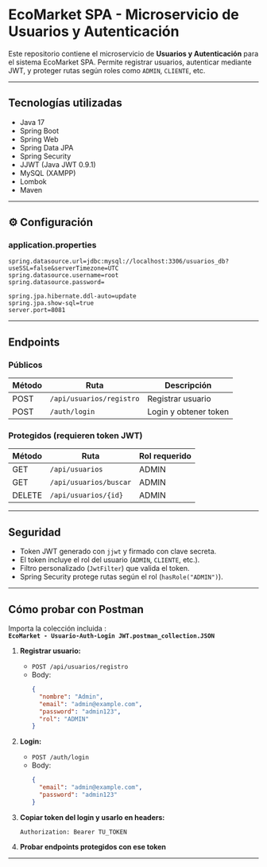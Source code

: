# EcoMarket SPA - Microservicio de Usuarios y Autenticación

Este repositorio contiene el microservicio de **Usuarios y Autenticación** para el sistema EcoMarket SPA. Permite registrar usuarios, autenticar mediante JWT, y proteger rutas según roles como `ADMIN`, `CLIENTE`, etc.

---

## Tecnologías utilizadas

- Java 17
- Spring Boot
- Spring Web
- Spring Data JPA
- Spring Security
- JJWT (Java JWT 0.9.1)
- MySQL (XAMPP)
- Lombok
- Maven

---

## ⚙️ Configuración

### application.properties

```properties
spring.datasource.url=jdbc:mysql://localhost:3306/usuarios_db?useSSL=false&serverTimezone=UTC
spring.datasource.username=root
spring.datasource.password=

spring.jpa.hibernate.ddl-auto=update
spring.jpa.show-sql=true
server.port=8081
```

---

## Endpoints

### Públicos

| Método | Ruta                         | Descripción             |
|--------|------------------------------|--------------------------|
| POST   | `/api/usuarios/registro`     | Registrar usuario       |
| POST   | `/auth/login`                | Login y obtener token   |

### Protegidos (requieren token JWT)

| Método | Ruta                         | Rol requerido |
|--------|------------------------------|----------------|
| GET    | `/api/usuarios`              | ADMIN          |
| GET    | `/api/usuarios/buscar`       | ADMIN          |
| DELETE | `/api/usuarios/{id}`         | ADMIN          |

---

## Seguridad

- Token JWT generado con `jjwt` y firmado con clave secreta.
- El token incluye el rol del usuario (`ADMIN`, `CLIENTE`, etc.).
- Filtro personalizado (`JwtFilter`) que valida el token.
- Spring Security protege rutas según el rol (`hasRole("ADMIN")`).

---

## Cómo probar con Postman

Importa la colección incluida :  
**`EcoMarket - Usuario-Auth-Login JWT.postman_collection.JSON`**  

1. **Registrar usuario:**
   - `POST /api/usuarios/registro`
   - Body:
     ```json
     {
       "nombre": "Admin",
       "email": "admin@example.com",
       "password": "admin123",
       "rol": "ADMIN"
     }
     ```

2. **Login:**
   - `POST /auth/login`
   - Body:
     ```json
     {
       "email": "admin@example.com",
       "password": "admin123"
     }
     ```

3. **Copiar token del login y usarlo en headers:**

   ```
   Authorization: Bearer TU_TOKEN
   ```

4. **Probar endpoints protegidos con ese token**

---
